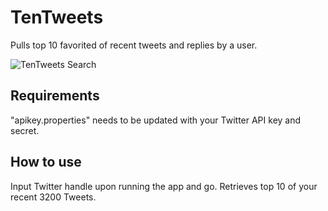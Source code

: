 # TenTweets
Pulls top 10 favorited of recent tweets and replies by a user.

![TenTweets Search](https://i.imgur.com/qd2rfZ4.png)

## Requirements
"apikey.properties" needs to be updated with your Twitter API key and secret.

## How to use
Input Twitter handle upon running the app and go. Retrieves top 10 of your recent 3200 Tweets.
